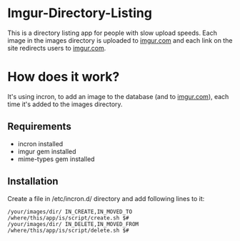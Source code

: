 # Imgur-Directory-Listing

This is a directory listing app for people with slow upload speeds. Each image in the images directory is uploaded to [imgur.com](imgur.com) and each link on the site redirects users to [imgur.com](http://imgur.com).

# How does it work?

It's using incron, to add an image to the database (and to [imgur.com](http://imgur.com)), each time it's added to the images directory. 

## Requirements
* incron installed
* imgur gem installed
* mime-types gem installed
## Installation
Create a file in /etc/incron.d/ directory and add following lines to it:

    /your/images/dir/ IN_CREATE,IN_MOVED_TO /where/this/app/is/script/create.sh $#
    /your/images/dir/ IN_DELETE,IN_MOVED_FROM /where/this/app/is/script/delete.sh $#


